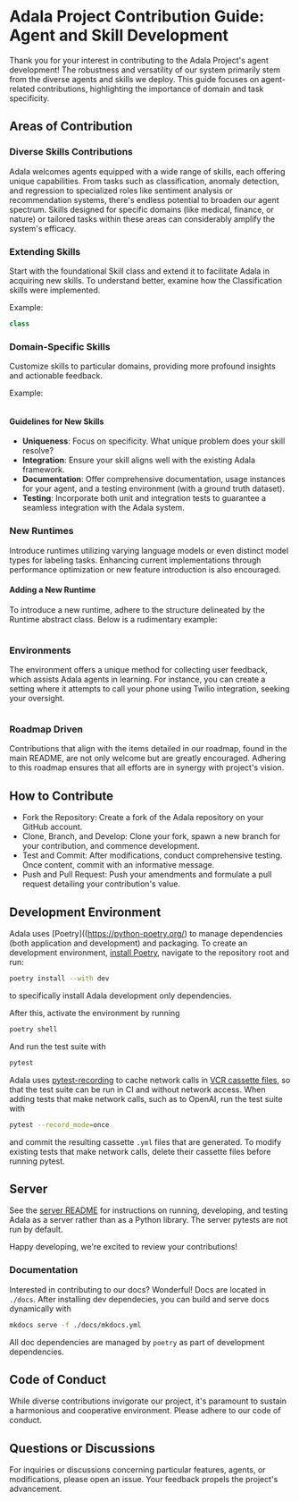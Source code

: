 # Adala Project Contribution Guide: Agent and Skill Development

Thank you for your interest in contributing to the Adala Project's agent development! The robustness and versatility of our system primarily stem from the diverse agents and skills we deploy. This guide focuses on agent-related contributions, highlighting the importance of domain and task specificity.

## Areas of Contribution

### Diverse Skills Contributions

Adala welcomes agents equipped with a wide range of skills, each offering unique capabilities. From tasks such as classification, anomaly detection, and regression to specialized roles like sentiment analysis or recommendation systems, there's endless potential to broaden our agent spectrum. Skills designed for specific domains (like medical, finance, or nature) or tailored tasks within these areas can considerably amplify the system's efficacy.

### Extending Skills

Start with the foundational Skill class and extend it to facilitate Adala in acquiring new skills. To understand better, examine how the Classification skills were implemented.

Example:

```python
class 
```

### Domain-Specific Skills

Customize skills to particular domains, providing more profound insights and actionable feedback.

Example:

```python
```

#### Guidelines for New Skills

- **Uniqueness**: Focus on specificity. What unique problem does your skill resolve?
- **Integration**: Ensure your skill aligns well with the existing Adala framework.
- **Documentation**: Offer comprehensive documentation, usage instances for your agent, and a testing environment (with a ground truth dataset).
- **Testing**: Incorporate both unit and integration tests to guarantee a seamless integration with the Adala system.

### New Runtimes

Introduce runtimes utilizing varying language models or even distinct model types for labeling tasks. Enhancing current implementations through performance optimization or new feature introduction is also encouraged.

#### Adding a New Runtime

To introduce a new runtime, adhere to the structure delineated by the Runtime abstract class. Below is a rudimentary example:

```python

```

### Environments

The environment offers a unique method for collecting user feedback, which assists Adala agents in learning. For instance, you can create a setting where it attempts to call your phone using Twilio integration, seeking your oversight.

```python

```

### Roadmap Driven

Contributions that align with the items detailed in our roadmap, found in the main README, are not only welcome but are greatly encouraged. Adhering to this roadmap ensures that all efforts are in synergy with project's vision.

## How to Contribute

- Fork the Repository: Create a fork of the Adala repository on your GitHub account.
- Clone, Branch, and Develop: Clone your fork, spawn a new branch for your contribution, and commence development.
- Test and Commit: After modifications, conduct comprehensive testing. Once content, commit with an informative message.
- Push and Pull Request: Push your amendments and formulate a pull request detailing your contribution's value.

## Development Environment

Adala uses [Poetry]((https://python-poetry.org/) to manage dependencies (both application and development) and packaging. To create an development environment, [install Poetry](https://python-poetry.org/docs/#installation), navigate to the repository root and run:

```bash
poetry install --with dev 
```

to specifically install Adala development only dependencies.

After this, activate the environment by running

```bash
poetry shell
```

And run the test suite with

```bash
pytest
```

Adala uses [pytest-recording](https://pypi.org/project/pytest-recording/) to cache network calls in [VCR cassette files](https://vcrpy.readthedocs.io/en/latest/), so that the test suite can be run in CI and without network access. When adding tests that make network calls, such as to OpenAI, run the test suite with
```bash
pytest --record_mode=once
```
and commit the resulting cassette `.yml` files that are generated. To modify existing tests that make network calls, delete their cassette files before running pytest.

## Server

See the [server README](https://github.com/HumanSignal/Adala/tree/master/server) for instructions on running, developing, and testing Adala as a server rather than as a Python library. The server pytests are not run by default.

Happy developing, we're excited to review your contributions!

### Documentation

Interested in contributing to our docs? Wonderful! Docs are located in `./docs`. After installing dev dependecies, you can build and serve docs dynamically with

```bash
mkdocs serve -f ./docs/mkdocs.yml
```

All doc dependencies are managed by `poetry` as part of development dependencies.

## Code of Conduct

While diverse contributions invigorate our project, it's paramount to sustain a harmonious and cooperative environment. Please adhere to our code of conduct.

## Questions or Discussions

For inquiries or discussions concerning particular features, agents, or modifications, please open an issue. Your feedback propels the project's advancement.
